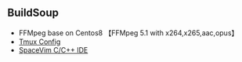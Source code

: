 ## BuildSoup



* FFMpeg base on Centos8 【FFMpeg 5.1 with x264,x265,aac,opus】
* [Tmux Config](https://github.com/mrbeardad/DotFiles/blob/master/tmux/tmux.conf)
* [SpaceVim C/C++ IDE](https://zhuanlan.zhihu.com/p/161713382)
